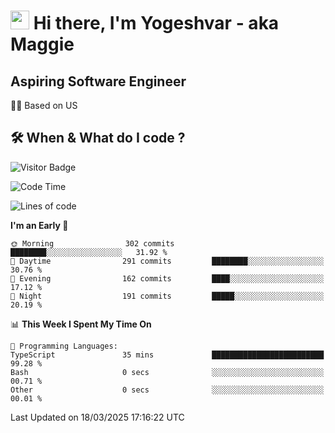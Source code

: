 <h1><img src="https://emojis.slackmojis.com/emojis/images/1531849430/4246/blob-sunglasses.gif?1531849430" width="30"/> Hi there, I'm Yogeshvar - aka Maggie</h1>

## Aspiring Software Engineer
🏂🏻  Based on US 

## 🛠 When & What do I code ?  

![Visitor Badge](https://visitor-badge.feriirawann.repl.co?username=yogeshvar&repo=yogeshvar&label=Visitors&style=plastic&color=%23457BFF&contentType=svg)

<!--START_SECTION:waka-->
![Code Time](http://img.shields.io/badge/Code%20Time-2%2C920%20hrs%2026%20mins-blue)

![Lines of code](https://img.shields.io/badge/From%20Hello%20World%20I%27ve%20Written-3.9%20million%20lines%20of%20code-blue)

**I'm an Early 🐤** 

```text
🌞 Morning                302 commits         ████████░░░░░░░░░░░░░░░░░   31.92 % 
🌆 Daytime                291 commits         ████████░░░░░░░░░░░░░░░░░   30.76 % 
🌃 Evening                162 commits         ████░░░░░░░░░░░░░░░░░░░░░   17.12 % 
🌙 Night                  191 commits         █████░░░░░░░░░░░░░░░░░░░░   20.19 % 
```


📊 **This Week I Spent My Time On** 

```text
💬 Programming Languages: 
TypeScript               35 mins             █████████████████████████   99.28 % 
Bash                     0 secs              ░░░░░░░░░░░░░░░░░░░░░░░░░   00.71 % 
Other                    0 secs              ░░░░░░░░░░░░░░░░░░░░░░░░░   00.01 % 
```


 Last Updated on 18/03/2025 17:16:22 UTC
<!--END_SECTION:waka-->
